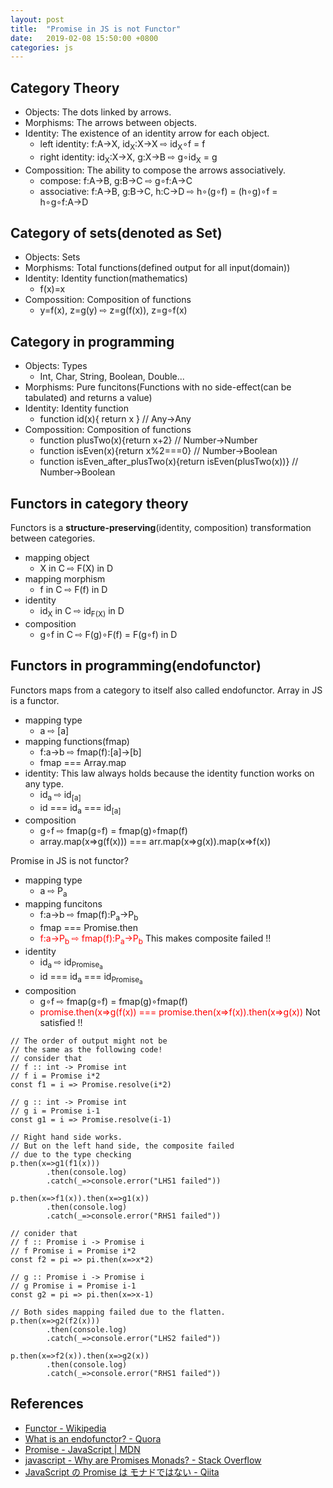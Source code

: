 ```yaml
---
layout: post
title:  "Promise in JS is not Functor"
date:   2019-02-08 15:50:00 +0800
categories: js 
---
```


## Category Theory
- Objects: The dots linked by arrows.
- Morphisms: The arrows between objects.
- Identity: The existence of an identity arrow for each object.
	- left identity: f:A→X, id<sub>X</sub>:X→X  ⇨ id<sub>X</sub>∘f = f
	- right identity: id<sub>X</sub>:X→X, g:X→B ⇨ g∘id<sub>X</sub> = g
- Compossition: The ability to compose the arrows associatively.
	- compose: f:A→B, g:B→C ⇨ g∘f:A→C
	- associative: f:A→B, g:B→C, h:C→D ⇨ h∘(g∘f) = (h∘g)∘f = h∘g∘f:A→D

## Category of sets(denoted as Set)
- Objects: Sets
- Morphisms: Total functions(defined output for all input(domain))
- Identity: Identity function(mathematics)
	- f(x)=x
- Compossition: Composition of functions
	- y=f(x), z=g(y) ⇨ z=g(f(x)), z=g∘f(x)
	
## Category in programming
- Objects: Types
	- Int, Char, String, Boolean, Double...
- Morphisms: Pure funcitons(Functions with no side-effect(can be tabulated) and returns a value)
- Identity: Identity function
	- function id(x){ return x } // Any→Any
- Compossition: Composition of functions
	- function plusTwo(x){return x+2} // Number→Number
	- function isEven(x){return x%2===0} // Number→Boolean
	- function isEven_after_plusTwo(x){return isEven(plusTwo(x))} // Number→Boolean


## Functors in category theory
Functors is a __structure-preserving__(identity, composition) transformation between categories.
- mapping object
	- X in C ⇨ F(X) in D
- mapping morphism
	- f in C ⇨ F(f) in D
- identity
	- id<sub>X</sub> in C ⇨ id<sub>F(X)</sub> in D
- composition
	- g∘f in C ⇨ F(g)∘F(f) = F(g∘f) in D


## Functors in programming(endofunctor)
Functors maps from a category to itself also called endofunctor.
Array in JS is a functor.
- mapping type
	- a ⇨ [a]
- mapping functions(fmap)
	- f:a→b ⇨ fmap(f):[a]→[b] 
	- fmap === Array.map
- identity: This law always holds because the identity function works on any type.
	- id<sub>a</sub> ⇨ id<sub>[a]</sub>
	- id === id<sub>a</sub> === id<sub>[a]</sub>
- composition
	- g∘f ⇨ fmap(g∘f) = fmap(g)∘fmap(f)
	- array.map(x=>g(f(x))) === arr.map(x=>g(x)).map(x=>f(x))

Promise in JS is not functor?
- mapping type
	- a ⇨ P<sub>a</sub>
- mapping funcitons
	- f:a→b ⇨ fmap(f):P<sub>a</sub>→P<sub>b</sub>
	- fmap === Promise.then
	- <span style="color:red">f:a→P<sub>b</sub> ⇨ fmap(f):P<sub>a</sub>→P<sub>b</sub></span> This makes composite failed !!
- identity
	- id<sub>a</sub> ⇨ id<sub>Promise<sub>a</sub></sub>
	- id === id<sub>a</sub> === id<sub>Promise<sub>a</sub></sub>
- composition
	- g∘f ⇨ fmap(g∘f) = fmap(g)∘fmap(f)
	- <span style="color:red">promise.then(x=>g(f(x)) === promise.then(x=>f(x)).then(x=>g(x))</span> Not satisfied !!

```
// The order of output might not be 
// the same as the following code!
// consider that
// f :: int -> Promise int
// f i = Promise i*2
const f1 = i => Promise.resolve(i*2)

// g :: int -> Promise int
// g i = Promise i-1
const g1 = i => Promise.resolve(i-1)

// Right hand side works.
// But on the left hand side, the composite failed 
// due to the type checking
p.then(x=>g1(f1(x)))
        .then(console.log)
        .catch(_=>console.error("LHS1 failed"))

p.then(x=>f1(x)).then(x=>g1(x))
        .then(console.log)
        .catch(_=>console.error("RHS1 failed"))

// conider that                                   
// f :: Promise i -> Promise i
// f Promise i = Promise i*2
const f2 = pi => pi.then(x=>x*2)

// g :: Promise i -> Promise i
// g Promise i = Promise i-1
const g2 = pi => pi.then(x=>x-1)

// Both sides mapping failed due to the flatten.
p.then(x=>g2(f2(x)))
        .then(console.log)
        .catch(_=>console.error("LHS2 failed"))

p.then(x=>f2(x)).then(x=>g2(x))
        .then(console.log)
        .catch(_=>console.error("RHS1 failed"))
```	

## References
- [Functor - Wikipedia](https://en.wikipedia.org/wiki/Functor)
- [What is an endofunctor? - Quora](https://www.quora.com/What-is-an-endofunctor)
- [Promise - JavaScript \| MDN](https://developer.mozilla.org/zh-TW/docs/Web/JavaScript/Reference/Global_Objects/Promise)
- [javascript - Why are Promises Monads? - Stack Overflow](https://stackoverflow.com/questions/45712106/why-are-promises-monads)
- [JavaScript の Promise は モナドではない - Qiita](https://qiita.com/41semicolon/items/b75a9a26b118da72f9c7)